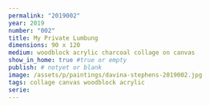 ```yaml
---
permalink: "2019002"
year: 2019
number: "002"
title: My Private Lumbung
dimensions: 90 x 120
medium: woodblock acrylic charcoal collage on canvas
show_in_home: true #true or empty
publish: # notyet or blank
image: /assets/p/paintings/davina-stephens-2019002.jpg
tags: collage canvas woodblock acrylic
serie:
---
```

